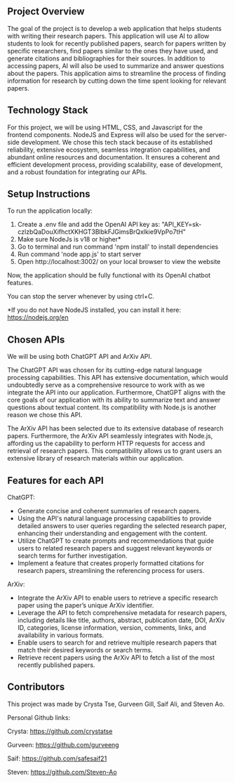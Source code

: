 ## Project Overview
The goal of the project is to develop a web application that helps students with writing their research papers. This application will use AI to allow students to look for recently published papers, search for papers written by specific researchers, find papers similar to the ones they have used, and generate citations and bibliographies for their sources. In addition to accessing papers, AI will also be used to summarize and answer questions about the papers. This application aims to streamline the process of finding information for research by cutting down the time spent looking for relevant papers.  

## Technology Stack
For this project, we will be using HTML, CSS, and Javascript for the frontend components. NodeJS and Express will also be used for the server-side development. We chose this tech stack because of its established reliability, extensive ecosystem, seamless integration capabilities, and abundant online resources and documentation. It ensures a coherent and efficient development process, providing scalability, ease of development, and a robust foundation for integrating our APIs. 

## Setup Instructions
To run the application locally:
1. Create a .env file and add the OpenAI API key as: "API_KEY=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"
2. Make sure NodeJs is v18 or higher*
3. Go to terminal and run command 'npm install' to install dependencies
4. Run command 'node app.js' to start server
5. Open http://localhost:3002/ on your local browser to view the website

Now, the application should be fully functional with its OpenAI chatbot features.

You can stop the server whenever by using ctrl+C.

*If you do not have NodeJS installed, you can install it here: https://nodejs.org/en

## Chosen APIs
We will be using both ChatGPT API and ArXiv API.

The ChatGPT API was chosen for its cutting-edge natural language processing capabilities. This API has extensive documentation, which would undoubtedly serve as a comprehensive resource to work with as we integrate the API into our application. Furthermore, ChatGPT aligns with the core goals of our application with its ability to summarize text and answer questions about textual content. Its compatibility with Node.js is another reason we chose this API. 

The ArXiv API has been selected due to its extensive database of research papers. Furthermore, the ArXiv API seamlessly integrates with Node.js, affording us the capability to perform HTTP requests for access and retrieval of research papers. This compatibility allows us to grant users an extensive library of research materials within our application. 

## Features for each API
ChatGPT: 
- Generate concise and coherent summaries of research papers. 
- Using the API's natural language processing capabilities to provide detailed answers to user queries regarding the selected research paper, enhancing their understanding and engagement with the content. 
- Utilize ChatGPT to create prompts and recommendations that guide users to related research papers and suggest relevant keywords or search terms for further investigation. 
- Implement a feature that creates properly formatted citations for research papers, streamlining the referencing process for users. 

ArXiv: 
- Integrate the ArXiv API to enable users to retrieve a specific research paper using the paper’s unique ArXiv identifier. 
- Leverage the API to fetch comprehensive metadata for research papers, including details like title, authors, abstract, publication date, DOI, ArXiv ID, categories, license information, version, comments, links, and availability in various formats. 
- Enable users to search for and retrieve multiple research papers that match their desired keywords or search terms. 
- Retrieve recent papers using the ArXiv API to fetch a list of the most recently published papers. 

## Contributors
This project was made by Crysta Tse, Gurveen Gill, Saif Ali, and Steven Ao.

Personal Github links:

Crysta: https://github.com/crystatse

Gurveen: https://github.com/gurveeng

Saif: https://github.com/safesaif21

Steven: https://github.com/Steven-Ao